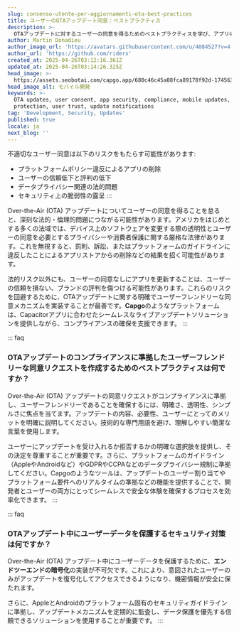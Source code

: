 ```yaml
---
slug: consenso-utente-per-aggiornamenti-ota-best-practices
title: ユーザーのOTAアップデート同意：ベストプラクティス
description: >-
  OTAアップデートに対するユーザーの同意を得るためのベストプラクティスを学び、アプリのアップデート時のコンプライアンス、セキュリティ、およびユーザーの信頼を確保します。
author: Martin Donadieu
author_image_url: 'https://avatars.githubusercontent.com/u/4084527?v=4'
author_url: 'https://github.com/riderx'
created_at: 2025-04-26T03:12:16.361Z
updated_at: 2025-04-26T03:14:26.325Z
head_image: >-
  https://assets.seobotai.com/capgo.app/680c46c45a08fca89178f92d-1745637266325.jpg
head_image_alt: モバイル開発
keywords: >-
  OTA updates, user consent, app security, compliance, mobile updates, data
  protection, user trust, update notifications
tag: 'Development, Security, Updates'
published: true
locale: ja
next_blog: ''
---
```

不適切なユーザー同意は以下のリスクをもたらす可能性があります:

- プラットフォームポリシー違反によるアプリの削除 
- ユーザーの信頼低下と評判の低下
- データプライバシー関連の法的問題
- セキュリティ上の脆弱性の露呈
:::

Over-the-Air (OTA) アップデートについてユーザーの同意を得ることを怠ると、深刻な法的・倫理的問題につながる可能性があります。アメリカをはじめとする多くの法域では、デバイス上のソフトウェアを変更する際の透明性とユーザーの同意を必要とするプライバシーや消費者保護に関する厳格な法律があります。これを無視すると、罰則、訴訟、またはプラットフォームのガイドラインに違反したことによるアプリストアからの削除などの結果を招く可能性があります。

法的リスク以外にも、ユーザーの同意なしにアプリを更新することは、ユーザーの信頼を損ない、ブランドの評判を傷つける可能性があります。これらのリスクを回避するために、OTAアップデートに関する明確でユーザーフレンドリーな同意メカニズムを実装することが最善です。**Capgo**のようなプラットフォームは、Capacitorアプリに合わせたシームレスなライブアップデートソリューションを提供しながら、コンプライアンスの確保を支援できます。
:::

::: faq
### OTAアップデートのコンプライアンスに準拠したユーザーフレンドリーな同意リクエストを作成するためのベストプラクティスは何ですか？

Over-the-Air (OTA) アップデートの同意リクエストがコンプライアンスに準拠し、ユーザーフレンドリーであることを確保するには、明確さ、透明性、シンプルさに焦点を当てます。アップデートの内容、必要性、ユーザーにとってのメリットを明確に説明してください。技術的な専門用語を避け、理解しやすい簡潔な言葉を使用します。

ユーザーにアップデートを受け入れるか拒否するかの明確な選択肢を提供し、その決定を尊重することが重要です。さらに、プラットフォームのガイドライン（AppleやAndroidなど）やGDPRやCCPAなどのデータプライバシー規制に準拠してください。Capgoのようなツールは、アップデートのユーザー割り当てやプラットフォーム要件へのリアルタイムの準拠などの機能を提供することで、開発者とユーザーの両方にとってシームレスで安全な体験を確保するプロセスを効率化できます。
:::

::: faq
### OTAアップデート中にユーザーデータを保護するセキュリティ対策は何ですか？

Over-the-Air (OTA) アップデート中にユーザーデータを保護するために、**エンドツーエンドの暗号化**の実装が不可欠です。これにより、意図されたユーザーのみがアップデートを復号化してアクセスできるようになり、機密情報が安全に保たれます。

さらに、AppleとAndroidのプラットフォーム固有のセキュリティガイドラインに準拠し、アップデートメカニズムを定期的に監査し、データ保護を優先する信頼できるソリューションを使用することが重要です。
:::
